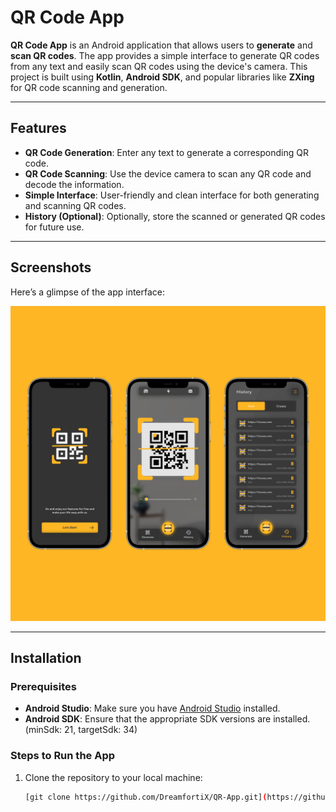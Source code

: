 # QR Code App

**QR Code App** is an Android application that allows users to **generate** and **scan QR codes**. The app provides a simple interface to generate QR codes from any text and easily scan QR codes using the device's camera. This project is built using **Kotlin**, **Android SDK**, and popular libraries like **ZXing** for QR code scanning and generation.

---

## Features

- **QR Code Generation**: Enter any text to generate a corresponding QR code.
- **QR Code Scanning**: Use the device camera to scan any QR code and decode the information.
- **Simple Interface**: User-friendly and clean interface for both generating and scanning QR codes.
- **History (Optional)**: Optionally, store the scanned or generated QR codes for future use.

---

## Screenshots

Here’s a glimpse of the app interface:

![QR Code Generator](https://github.com/DreamfortiX/QR-Scanner/blob/c3143983770f8c2306f10ecc73fe7a085257173a/QR.png)

---

## Installation

### Prerequisites
- **Android Studio**: Make sure you have [Android Studio](https://developer.android.com/studio) installed.
- **Android SDK**: Ensure that the appropriate SDK versions are installed. (minSdk: 21, targetSdk: 34)

### Steps to Run the App

1. Clone the repository to your local machine:

   ```bash
   [git clone https://github.com/DreamfortiX/QR-App.git](https://github.com/DreamfortiX/QR-Scanner.git)
